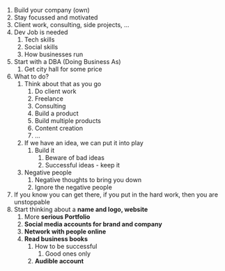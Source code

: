 1. Build your company (own)
2. Stay focussed and motivated
3. Client work, consulting, side projects, ...
4. Dev Job is needed
	1. Tech skills
	2. Social skills
	3. How businesses run
5. Start with a DBA (Doing Business As)
	1. Get city hall for some price
6. What to do?
	1. Think about that as you go
		1. Do client work
		2. Freelance
		3. Consulting
		4. Build a product
		5. Build multiple products
		6. Content creation
		7. ...
	2. If we have an idea, we can put it into play
		1. Build it
			1. Beware of bad ideas
			2. Successful ideas - keep it
	3. Negative people
		1. Negative thoughts to bring you down
		2. Ignore the negative people
7. If you know you can get there, if you put in the hard work, then you are unstoppable
8. Start thinking about a **name and logo, website**
	1. More **serious Portfolio**
	2. **Social media accounts for brand and company**
	3. **Network with people online**
	4. **Read business books**
		1. How to be successful
			1. Good ones only
		2. **Audible account**